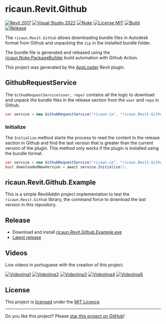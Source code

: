 # ricaun.Revit.Github

[![Revit 2017](https://img.shields.io/badge/Revit-2017+-blue.svg)](../..)
[![Visual Studio 2022](https://img.shields.io/badge/Visual%20Studio-2022-blue)](../..)
[![Nuke](https://img.shields.io/badge/Nuke-Build-blue)](https://nuke.build/)
[![License MIT](https://img.shields.io/badge/License-MIT-blue.svg)](LICENSE)
[![Build](../../actions/workflows/Build.yml/badge.svg)](../../actions)
[![Release](https://img.shields.io/nuget/v/ricaun.Revit.Github?logo=nuget&label=release&color=blue)](https://www.nuget.org/packages/ricaun.Revit.Github)

The `ricaun.Revit.Github` allows downloading bundle files in Autodesk format from Github and unpacking the `zip` in the installed bundle folder.

The bundle file is generated and released using the [ricaun.Nuke.PackageBuilder](https://github.com/ricaun-io/ricaun.Nuke.PackageBuilder) build automation with Github Action.

This project was generated by the [AppLoader](https://ricaun.com/apploader/) Revit plugin.

## GithubRequestService

The `GithubRequestService(user, repo)` contains all the logic to download and unpack the bundle files in the release section from the `user` and `repo` in Github.

```C#
var service = new GithubRequestService("ricaun-io", "ricaun.Revit.Github");
```

### Initialize

The `Initialize` method starts the process to read the content in the release section in Github and find the last version that is greater than the current version of the plugin.
This method only works if the plugin is installed using the bundle format.

```C#
var service = new GithubRequestService("ricaun-io", "ricaun.Revit.Github");
bool downloadedNewVersion = await service.Initialize();
```

## ricaun.Revit.Github.Example

This is a simple RevitAddin project implementation to test the `ricaun.Revit.Github` library, the command force to download the last version in this repository.

## Release

* Download and install [ricaun.Revit.Github.Example.exe](../../releases/latest/download/ricaun.Revit.Github.Example.zip)
* [Latest release](../../releases/latest)

## Videos

Live videos in portuguese with the creation of this project.

[![VideoIma1]][Video1]
[![VideoIma2]][Video2]
[![VideoIma3]][Video3]
[![VideoIma4]][Video4]
[![VideoIma5]][Video5]

## License

This project is [licensed](LICENSE) under the [MIT Licence](https://en.wikipedia.org/wiki/MIT_License).

---

Do you like this project? Please [star this project on GitHub](../../stargazers)!

[Video1]: https://youtu.be/KVVhb15DMrc
[VideoIma1]: https://img.youtube.com/vi/KVVhb15DMrc/mqdefault.jpg
[Video2]: https://youtu.be/Io_qCFBLJ-0
[VideoIma2]: https://img.youtube.com/vi/Io_qCFBLJ-0/mqdefault.jpg
[Video3]: https://youtu.be/ozbPewoPi9g
[VideoIma3]: https://img.youtube.com/vi/ozbPewoPi9g/mqdefault.jpg
[Video4]: https://youtu.be/2hFsxYJapOc
[VideoIma4]: https://img.youtube.com/vi/2hFsxYJapOc/mqdefault.jpg
[Video5]: https://youtu.be/_KaACIOmpGA
[VideoIma5]: https://img.youtube.com/vi/_KaACIOmpGA/mqdefault.jpg